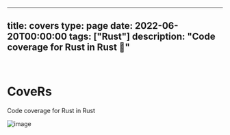 
---
title: covers
type: page
date: 2022-06-20T00:00:00
tags: ["Rust"]
description: "Code coverage for Rust in Rust :crab:"
---


<br>

# CoveRs
Code coverage for Rust in Rust

![image](https://user-images.githubusercontent.com/35516367/174688877-589f30d6-037e-4409-a9cf-3b295e6b374b.png)
